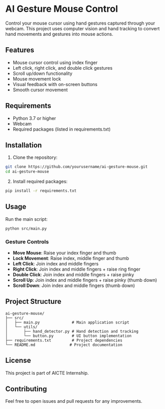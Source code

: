 # AI Gesture Mouse Control

Control your mouse cursor using hand gestures captured through your webcam. This project uses computer vision and hand tracking to convert hand movements and gestures into mouse actions.

## Features

- Mouse cursor control using index finger
- Left click, right click, and double click gestures
- Scroll up/down functionality
- Mouse movement lock
- Visual feedback with on-screen buttons
- Smooth cursor movement

## Requirements

- Python 3.7 or higher
- Webcam
- Required packages (listed in requirements.txt)

## Installation

1. Clone the repository:
```bash
git clone https://github.com/yourusername/ai-gesture-mouse.git
cd ai-gesture-mouse
```

2. Install required packages:
```bash
pip install -r requirements.txt
```

## Usage

Run the main script:
```bash
python src/main.py
```

### Gesture Controls

- **Move Mouse**: Raise your index finger and thumb
- **Lock Movement**: Raise index, middle finger and thumb
- **Left Click**: Join index and middle fingers
- **Right Click**: Join index and middle fingers + raise ring finger
- **Double Click**: Join index and middle fingers + raise pinky
- **Scroll Up**: Join index and middle fingers + raise pinky (thumb down)
- **Scroll Down**: Join index and middle fingers (thumb down)

## Project Structure

```
ai-gesture-mouse/
├── src/
│   ├── main.py              # Main application script
│   └── utils/
│       ├── hand_detector.py # Hand detection and tracking
│       └── button.py        # UI button implementation
├── requirements.txt         # Project dependencies
└── README.md               # Project documentation
```

## License

This project is part of AICTE Internship.

## Contributing

Feel free to open issues and pull requests for any improvements.